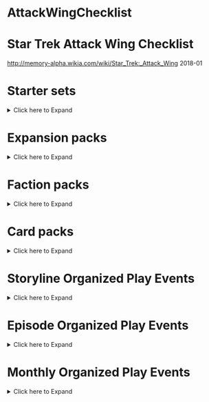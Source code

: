 # AttackWingChecklist

# Star Trek Attack Wing Checklist
http://memory-alpha.wikia.com/wiki/Star_Trek:_Attack_Wing
2018-01

# Starter sets
<details><summary>Click here to Expand</summary>

## Starter Set
- [x] IKS Maht-H'a – Vor'cha-class
- [x] IRW Khazara – D'deridex-class
- [x] USS Enterprise-D – Galaxy-class

## Federation vs Klingons Starter Set
- [ ] IKS Vorn – Klingon Bird-of-Prey
- [ ] K'mpec's Attack Cruiser – Vor'cha-class
- [ ] USS Enterprise-D – Galaxy-class
- [ ] USS Sutherland – Nebula-class

</details>

# Expansion packs
<details><summary>Click here to Expand</summary>

## Bajoran
- [x] Denorios – Lightship
- [x] Interceptor Five – Interceptor
- [x] Ratosha – Scoutship

## Borg
- [x] Cube 112 – Cube
- [x] Cube 384 – Cube with Sphere port
- [x] Queen Vessel Prime – Octahedron (Queen's vessel)
- [x] Scout 608 – Scout ship
- [x] Soong – Type 03
- [x] Sphere 936 – Sphere (with Cube 384)
- [x] Sphere 4270 – Sphere
- [x] Tactical Cube 138 – Tactical cube

## Dominion
- [x] 1st Wave Attack Fighters – Cardassian Hideki-class Attack Squadron
- [x] 2nd Division Cruiser – Dominion battle cruiser
- [x] 4th Division Battleship – Dominion battleship
- [x] 5th Wing Patrol Ship – Jem'Hadar fighter
- [x] Dreadnought – Cardassian ATR-4107
- [x] Gor Portas (β) – Breen warship
- [x] Koranak – Cardassian Keldon-class
- [x] Kraxon – Cardassian Galor-class
- [x] Reklar – Cardassian Galor-class
- [x] Robinson (β) – Jem'Hadar fighter

## Federation
- [x] Deep Space 9 – Nor-class station
- [x] Delta Flyer – Delta Flyer-type
- [x] Enterprise NX-01 – NX-class
- [x] Fighter Squadron 6 – Attack Fighter Squadron
- [x] USS Defiant – Defiant-class
- [x] USS Enterprise – Constitution-class
- [x] USS Enterprise – Constitution-class refit
- [ ] USS Enterprise-B – Excelsior-class
- [x] USS Enterprise-E – Sovereign-class
- [x] USS Equinox – Nova-class
- [x] USS Excelsior – Excelsior-class
- [x] USS Hathaway – Constellation-class
- [ ] USS Montgolfier (β) – Saber-class
- [x] USS Pegasus – Oberth-class
- [ ] USS Phoenix – Nebula-class
- [x] USS Prometheus – Prometheus-class
- [x] USS Reliant – Miranda-class
- [x] USS Thunderchild – Akira-class
- [ ] USS Valiant – Defiant-class
- [x] USS Venture – Galaxy-class
- [x] USS Voyager – Intrepid-class

## Ferengi
- [x] Kreechta – D'kora-class
- [x] Quark's Treasure – Shuttle

## Independent
- [x] Alpha Hunter – Hirogen warship
- [x] Fina Prime – Vidiian warship
- [x] Gornarus – Gorn raider
- [x] Kumari – Andorian battle cruiser
- [x] Kyana Prime – Krenim timeship
- [ ] Tholia One (β) – Tholian ship (22nd century)
- [x] USS Dauntless – Species 116 Dauntless-class
- [x] Val Jean – Maquis raider

## Kazon
- [ ] Halik Raider – Raider
- [ ] Nistrim Raider – Raider
- [ ] Ogla-Razik – Predator-class

## Klingon
- [x] Chang's Bird-of-Prey – prototype Bird-of-Prey
- [ ] IKS Amar – K't'inga-class
- [ ] IKS Drovana – Vor'cha-class
- [x] IKS Gr'oth – D7-class
- [ ] IKS Klothos – D7-class*
- [x] IKS Koraga – K'vort-class
- [ ] IKS Kronos One – K't'inga-class
- [x] IKS Negh'Var – Negh'Var-class
- [ ] IKS Ning'tao – B'rel-class
- [ ] IKS Rotarran – B'rel-class
- [x] IKS Somraw – Raptor-class
- [x] IKS T'Ong – K't'inga-class

## Mirror Universe
- [x] ISS Avenger – NX-class
- [x] ISS Defiant – Defiant-class
- [x] ISS Enterprise – Constitution-class
- [x] Regent's Flagship – Negh'Var-class
- [x] USS Pasteur – Olympic-class

## Romulan
- [x] Gal Gath'thong (β) – Bird-of-Prey (23rd century)
- [ ] IRW Algeron – D7-class
- [ ] IRW Devoras – D'deridex-class*
- [x] IRW Haakona – D'deridex-class
- [ ] IRW Jazkal – Bird-of-Prey (22nd century)
- [ ] IRW Jolan Tru – Valdore-type*
- [x] IRW Praetus – Bird-of-Prey (22nd century)
- [x] IRW Valdore – Valdore-type
- [ ] IRW Vrax – Valdore-type
- [x] Prototype 01 – Drone-ship
- [x] RIS Apnex (β) – Science vessel
- [ ] RIS Pi – Scout ship
- [ ] RIS Talvath – Science vessel
- [x] RIS Vo (β) – Scout ship
- [x] Scimitar – Reman warbird
- [x] Scorpion 4 – Scorpion-class Attack Fighter Squadron

## Species 8472
- [x] Bioship Alpha – Bio-ship
- [x] Bioship Beta – Bio-ship

## Vulcan
- [x] D'kyr – D'kyr-type
- [x] Ni'Var – Suurok-class

## Xindi
- [x] Calindra – Xindi-Aquatic cruiser
- [x] Muratas – Xindi-Reptilian warship
- [x] Orassin – Xindi-Insectoid starship
- [x] Weapon Zero – Sphere weapon

</details>


# Faction packs
<details><summary>Click here to Expand</summary>


## Dominion – December 2017
- [ ] 2nd Division Battleship – Dominion battleship
- [ ] 2nd Wing Patrol Ship – Jem'Hadar fighter
- [ ] 3rd Division Battle Cruiser – Dominion battle cruiser
- [ ] 6th Wing Patrol Ship – Jem'Hadar fighter

## Romulan – December 2017
- [ ] IRW Suran – Reman warbird
- [ ] Jarok's Scout Vessel – Scout ship
- [ ] Mirok's Science Vessel – Science vessel
- [ ] PWB Tomal – D'deridex-class

## Independent Ferengi – February 2018
- [ ] TBA – B'rel-class (Ferengi commandeered)
- [ ] TBA – D'kora-class × 2
- [ ] TBA – Ferengi shuttle

## Mirror Universe Kelvin Timeline – April 2018
- [ ] TBA – Constitution class (alternate reality) × 2
- [ ] TBA – Klingon warbird × 2

## Independent Motley Fleet – June 2018
- [ ] TBA – Andorian battle cruiser
- [ ] TBA – Maquis raider
- [ ] TBA – Species 116 Dauntless-class
- [ ] TBA – Vidiian warship

## Star Trek: The Animated Series – July 2018
- [ ] TBA × 4

## Borg – August 2018
- [ ] TBA – Assimilated Galaxy-class
- [ ] TBA – Assimilated Intrepid-class
- [ ] TBA – Scout ship
- [ ] TBA – Sphere

</details>

# Card packs
<details><summary>Click here to Expand</summary>

## September 2017 – Wave 1
- [x] Cardassian ATR-4107 – Dreadnought
- [x] Oberth-class – USS Grissom
- [x] Raptor-class – IKS Ves Batlh
- [x] Romulan drone ship – Prototype 02

## January 2018 – Wave 2
- [x] Borg Octahedron (Borg Queen's vessel)
- [x] Goss' Marauder D'kora-class

## March 2018 – Wave 3
- [ ] Jem'Hadar fighter
- [ ] Gorn raider

## May 2018 – Wave 4
- [ ] Federation Attack Fighter Squadron
- [ ] Hirogen warship

</details>

# Storyline Organized Play Events

<details><summary>Click here to Expand</summary>

# The Dominion War

## October 2013 – Operation Return
- [ ] Krayton – D'Kora-class
- [x] Elite Attack dice/Reference cards
- [x] Deep Space 9 oversized token and cards

## November 2013 – The Battle of Chin'toka
- [ ] IKS Ch'Tang – B'rel-class
- [x] Command tokens and cards/Reference cards
- [x] Red Shirt Crew Upgrade promo cards

## December 2013 – The Siege of AR-558
- [ ] PWB Aj'rmr – D'deridex-class
- [x] Reinforcements sideboards/Reference cards
- [ ] 4 bases and 8 pegs in 4 colors

## January 2014 – The Attack On Earth
- [ ] USS Sutherland – Nebula-class
- [x] Flagship set with 4 Flagship cards, 1 Reference card, 1 base, and 2 black pegs

## February 2014 – The Battle of Cardassia
- [x] Rav Laerst (β) – Breen warship
- [ ] Hideki-class Attack Squadron Resource (3-ship model), 1 Reference card, Ship card/token
- [ ] Map element sets × 6 (turret tokens)

## March 2014 – The Last Battle of Deep Space 9
- [ ] Akorem – Bajoran scoutship
- [x] Federation Attack Squadron Resource (3-ship model), 1 Reference card, Ship card/token
- [x] Deep Space 9 token and cards
- [x] Map element sets × 6 (ds9)

## Grand Prize
- [ ] Deep Space 9 – 12-inch diameter Nor-Class space station (model)

# The Collective

## July 2014 – First Contact
- [x] Ti'Mur – Suurok-class
- [x] Counter Attack dice
- [x] Map element sets (card cube)

## August 2014 – The Battle of Wolf 359
- [ ] USS Raven – Aerie-class (Raven type)
- [x] Fleet Captain cards
- [ ] Map element sets (card cube and debris)

## September 2014 – The Battle of Sector 001
- [x] USS Stargazer – Constellation-class
- [x] Officer cards
- [x] Map element sets (card cube)

## Randomized Expansion Ships
- [x] 3rd Wing Attack Ship – Jem'Hadar fighter
- [x] Gavroche – Maquis raider
- [x] IKS B'Moth – K't'inga-class
- [x] IRW Vorta Vor – Romulan Bird-of-Prey (23rd century)
- [x] USS Yeager – Saber-class

## Grand Prize
- [x] Assimilation Target Prime – Partially-assimilated USS Enterprise-D × 2

# Resistance Is Futile

## October 2014 – Dark Frontier
- [x] IRW Avatar of Tomed (β) – Assimilated D'deridex-class
- [x] Improved Shields cards with Reference cards

## November 2014 – Unimatrix Zero
- [x] Assimilated Vessel 80279 – Assimilated B'rel-class
- [x] Advanced Targeting Systems cards with Reference cards

## December 2014 – Endgame
- [x] Assimilated Vessel 64758 – Assimilated Galor-class
- [x] High Yield Photon Torpedoes cards with Reference cards

## Randomized Expansion Ships
- [x] Bok's Marauder – D'Kora-class
- [x] Prakesh – Galor-class (mirror universe)
- [ ] Relora Sankur – Predator-class
- [x] Scout 255 – Borg scout ship
- [ ] Tal'Kir – D'kyr-type

## Grand Prize
- [x] Tactical Cube 001 – Borg tactical cube × 2

# The Q-Continuum

## April 2015 – Encounter at Farpoint
- [x] USS Hood – Excelsior-class
- [x] Evasive Action template with Reference cards
- [x] Map element sets – Q-Continuum cards × 20

## May 2015 – Deja Q
- [x] IKS Korinar – B'rel-class
- [x] Damage Control Team cards

## June 2015 – All Good Things
- [x] IRW Terix – D'deridex-class (mirror universe)
- [x] Ready Room cards

## Grand Prize
- [x] Q-Continuum card pack × 2

# Temporal Cold War

## Randomized Expansion Ships
- [ ] Aldara - a Cardassian Galor class ship
- [ ] Bioship Omega - a Species 8472 bioship class ship
- [ ] I.K.S. Buruk - a Klingon K'Vort class ship
- [x] I.K.S. Toh'Kaht - a Mirror Universe Vor'cha class ship
- [ ] Interceptor 8 - a Bajoran Interceptor class ship
- [ ] I.R.W. Belak - a D'deridex class ship
- [ ] Nistrim-Culluh - a Kazon Predator class ship
- [ ] Nunk's Marauder - a Ferengi D'Kora class ship
- [ ] Seleya - a Vulcan D'Kyr class ship
- [ ] U.S.S. Lakota - an Excelsior class ship

## October 2015 – Shockwave
- [x] Diaspora – Xindi-Insectoid starship
- [x] Protocol cards

## November 2015 – Future Tense
- [x] Azati Prime – Xindi-Aquatic cruiser
- [x] Advanced Technology cards

## December 2015 – Zero Hour
- [x] Xindus – Xindi-Reptilian warship
- [x] Main Power Grid cards

## Grand Prize
- [ ] Temporal Cold War card pack × 2

# The Classic Movies

## April 2016 – The Wrath of Khan
- [x] USS Reliant – Miranda-class card pack
- [ ] General Orders cards

## May 2016 – The Search for Spock
- [ ] Kruge's Bird-of-Prey – B'rel-class card pack
- [x] Emergency Power cards

## June 2016 – The Voyage Home
- [ ] HMS Bounty – B'rel-class card pack
- [ ] Improved Hull cards

## Grand Prize
- [ ] USS Enterprise-A – Constitution-class refit

# Klingon Civil War

## September 2016 – Attack On Gowron
- [x] IKS Bortas – Vor'cha-class card pack
- [ ] Fleet Commander cards

## October 2016 – Battle of Mempa
- [x] IKS Hegh'ta – K'vort-class card pack
- [x] Auxiliary Power cards

## November 2016 – Baiting The Romulans
- [ ] IKS Toral – B'rel-class card pack
- [x] All Stop cards

## Grand Prize
- [x] Sela's Warbird – D'deridex-class × 2

</details>

# Episode Organized Play Events

<details><summary>Click here to Expand</summary>


## April 2014 – The Tholian Web
- [x] Tholia One (β) – Tholian ship
- [ ] Red Alert Upgrade cards
- [ ] Full About maneuver templates and Reference cards
- [ ] Map element sets (tholian web)

## May 2014 – Arena
- [ ] S'Gorn – Gorn raider
- [x] Chief Engineer resource Engineering tokens
- [ ] Full Alert Upgrade and Reference cards
- [x] Map element sets (raw material tokens and planet)

## February 2015 – A Matter Of Honor
- [x] IKS Pagh – K'vort-class
- [x] Officer Exchange Program Resource and Reference cards
- [ ] Map element sets (Subatomic Bacteria Tokens)

## March 2015 – Peak Performance
- [x] Sakharov – Type 7 shuttlecraft
- [x] Master Strategist Token Resource and Reference cards
- [x] Map element sets (brown planet)

## August 2015 – Year of Hell
- [ ] USS Bellerophon – Intrepid-class
- [ ] Emergency Force Field cards
- [ ] Token sheets × 5
- [ ] 2 × Ship, 1 × Maneuver, 2 × Captain, 1 × Additional Rules, and 4 × Upgrade cards

## September 2015 – Balance of Terror
- [ ] USS Intrepid – Constitution-class
- [x] Sabotage cards
- [ ] Token sheets × 5
- [ ] 2 × Ship, 1 × Maneuver, 2 × Captain, 1 × Additional Rules, and 4 × Upgrade cards

## January 2016 – The Void
- [ ] IRW T'Met – D'deridex-class card pack
- [ ] Resource and Reference cards

## February 2016 – The Doomsday Machine
- [x] USS Constellation – Constitution-class card pack
- [x] Structural Damage Check cards
- [x] Map element sets – Doomsday Machine tokens

## July 2016 – Tin Man
- [ ] USS Cairo – Excelsior-class card pack
- [ ] Intercepted Messages Resource and Reference cards

## August 2016 – The Corbomite Maneuver
- [x] IRW Rateg – Romulan Bird-of-Prey card pack
- [x] Condition Alert Resource and Reference cards

## September 2016 – The Trouble with Tribbles
- [ ] Kohlar's Battle Cruiser – D7-class card pack
- [ ] Scan Cycle Resource and Reference cards

## January 2017 – Yesterday's Enterprise
- [ ] USS Enterprise-D – Galaxy-class card pack
- [ ] Senior Staff Resource and Reference cards

## March 2017 – In a Mirror, Darkly
- [x] USS Defiant – Constitution-class card pack
- [x] Mutiny Resource and Reference cards

## April 2017 – Drive
- [x] Delta Flyer II – Delta Flyer-type card pack
- [ ] Co-Pilot Resource and Reference cards

</details>

# Monthly Organized Play Events

<details><summary>Click here to Expand</summary>

## August 2017 – Chronological Chaos
- [ ] Data Upgrade Crew cards
- [x] Captain’s Chair Resource and Reference cards
- [ ] Nanclus Alt Art Crew cards‡ × 3

## October 2017 – Resource Rumble
- [ ] Sabotaged Systems Tech cards
- [ ] Front-Line Retrofit Resource and Reference cards
- [ ] Elizabeth Shelby Alt Art Crew cards‡ × 3

## December 2017 – Trap Travesty
- [ ] Long-Range Probe Resource cards* × 10
- [ ] Photonic Cannon Weapon Upgrade cards† × 3
- [ ] Romulan Pilot Alt Art Crew cards‡ × 3

## April 2018 – 2018 OP Kit 1 Turret Turmoil
- [ ] Sickbay Resource
- [ ] Kal-If-Fee Elite Talent Upgrade Competitive Prize Cards
- [ ] Sakonna Alt Art Crew Flex Prizes

## June 2018 – 2018 OP Kit 2
- [ ] TBA

## August 2018 – 2018 OP Kit 3
- [ ] TBA

## October 2018 – 2018 OP Kit 4
- [ ] TBA

</details>
